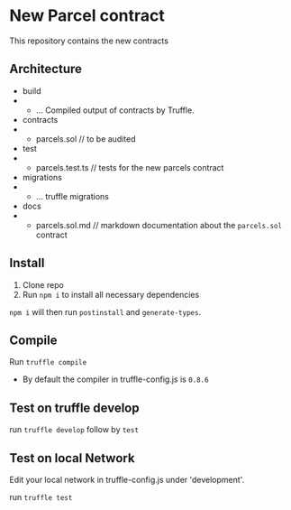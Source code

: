 # New Parcel contract
This repository contains the new contracts
## Architecture
- build
- - ... Compiled output of contracts by Truffle.
- contracts
- - parcels.sol // to be audited
- test
- - parcels.test.ts // tests for the new parcels contract
- migrations
- - ... truffle migrations
- docs
- - parcels.sol.md // markdown documentation about the `parcels.sol` contract

## Install

1. Clone repo
2. Run `npm i` to install all necessary dependencies

`npm i` will then run `postinstall` and `generate-types`.

## Compile

Run `truffle compile`

- By default the compiler in truffle-config.js is `0.8.6`

## Test on truffle develop

run `truffle develop` follow by `test`

## Test on local Network

Edit your local network in truffle-config.js under 'development'.

run `truffle test`
